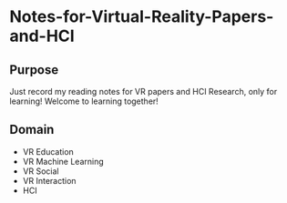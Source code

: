 # Notes-for-Virtual-Reality-Papers-and-HCI

## Purpose
Just record my reading notes for VR papers and HCI Research, only for learning!
Welcome to learning together!

## Domain

- VR Education
- VR Machine Learning
- VR Social
- VR Interaction
- HCI
